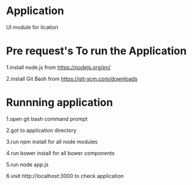 # Application
UI module for lication

# Pre request's To run the Application
 1.install node.js from https://nodejs.org/en/
 
 2.install Git Bash from  https://git-scm.com/downloads
 
# Runnning application
 1.open git bash command prompt
 
 2.got to application directory
 
 3.run npm install for all node modules
 
 4.run bower install for all bower components
 
 5.run node app.js 
 
 6.visit http://localhost:3000 to check application
